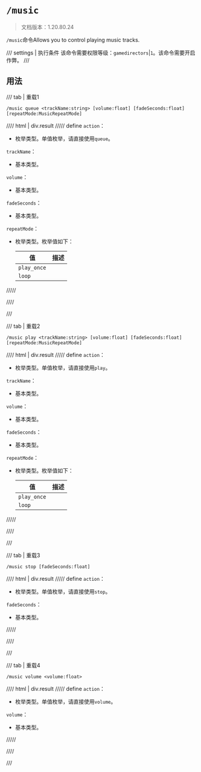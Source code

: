 # `/music`

> 文档版本：1.20.80.24

`/music`命令Allows you to control playing music tracks.

/// settings | 执行条件
该命令需要权限等级：`gamedirectors`|`1`。该命令需要开启作弊。
///

## 用法

/// tab | 重载1
```mcfunction
/music queue <trackName:string> [volume:float] [fadeSeconds:float] [repeatMode:MusicRepeatMode]
```

//// html | div.result
///// define
`action`：<!-- md:samp MusicQueueAction -->

- 枚举类型。单值枚举，请直接使用`queue`。

`trackName`：<!-- md:samp string -->

- 基本类型。

`volume`：<!-- md:samp float -->

- 基本类型。

`fadeSeconds`：<!-- md:samp float -->

- 基本类型。

`repeatMode`：<!-- md:samp MusicRepeatMode -->

- 枚举类型。枚举值如下：

  |值|描述|
  |---|---|
  |`play_once`||
  |`loop`||



/////

////

///

/// tab | 重载2
```mcfunction
/music play <trackName:string> [volume:float] [fadeSeconds:float] [repeatMode:MusicRepeatMode]
```

//// html | div.result
///// define
`action`：<!-- md:samp MusicPlayAction -->

- 枚举类型。单值枚举，请直接使用`play`。

`trackName`：<!-- md:samp string -->

- 基本类型。

`volume`：<!-- md:samp float -->

- 基本类型。

`fadeSeconds`：<!-- md:samp float -->

- 基本类型。

`repeatMode`：<!-- md:samp MusicRepeatMode -->

- 枚举类型。枚举值如下：

  |值|描述|
  |---|---|
  |`play_once`||
  |`loop`||



/////

////

///

/// tab | 重载3
```mcfunction
/music stop [fadeSeconds:float]
```

//// html | div.result
///// define
`action`：<!-- md:samp MusicStopAction -->

- 枚举类型。单值枚举，请直接使用`stop`。

`fadeSeconds`：<!-- md:samp float -->

- 基本类型。


/////

////

///

/// tab | 重载4
```mcfunction
/music volume <volume:float>
```

//// html | div.result
///// define
`action`：<!-- md:samp MusicVolumeAction -->

- 枚举类型。单值枚举，请直接使用`volume`。

`volume`：<!-- md:samp float -->

- 基本类型。


/////

////

///
